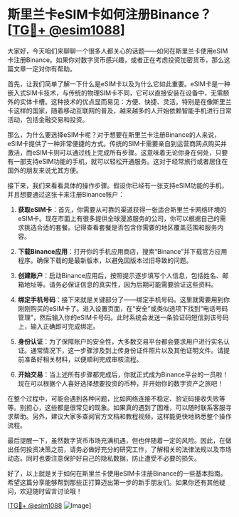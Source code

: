 # 斯里兰卡eSIM卡如何注册Binance？[[TG💪+ @esim1088](https://t.me/s/esim1088)]

大家好，今天咱们来聊聊一个很多人都关心的话题——如何在斯里兰卡使用eSIM卡注册Binance。如果你对数字货币感兴趣，或者正在考虑投资加密货币，那么这篇文章一定对你有帮助。

首先，让我们简单了解一下什么是eSIM卡以及为什么它如此重要。eSIM卡是一种嵌入式SIM卡技术，与传统的物理SIM卡不同，它可以直接安装在设备中，无需额外的实体卡槽。这种技术的优点显而易见：方便、快捷、灵活。特别是在像斯里兰卡这样的国家，随着移动互联网的普及，越来越多的人开始依赖智能手机进行日常活动，包括金融交易和投资。

那么，为什么要选择eSIM卡呢？对于想要在斯里兰卡注册Binance的人来说，eSIM卡提供了一种非常便捷的方式。传统的SIM卡需要亲自到运营商网点购买并激活，而eSIM卡则可以通过线上完成所有步骤。这意味着无论你身在何处，只要有一部支持eSIM功能的手机，就可以轻松开通服务。这对于经常旅行或者居住在国外的朋友来说尤其方便。

接下来，我们来看看具体的操作步骤。假设你已经有一张支持eSIM功能的手机，并且想要通过这张卡来注册Binance账户：

1. **获取eSIM卡**：首先，你需要从可靠的渠道获得一张适合斯里兰卡网络环境的eSIM卡。现在市面上有很多提供全球漫游服务的公司，你可以根据自己的需求挑选合适的套餐。记得查看套餐是否包含你需要的地区覆盖范围和服务内容。

2. **下载Binance应用**：打开你的手机应用商店，搜索“Binance”并下载官方应用程序。确保下载的是最新版本，以避免因版本过旧导致的问题。

3. **创建账户**：启动Binance应用后，按照提示逐步填写个人信息，包括姓名、邮箱地址等。请务必保证信息的真实性，因为后期可能需要验证这些资料。

4. **绑定手机号码**：接下来就是关键部分了——绑定手机号码。这里就需要用到你刚刚购买的eSIM卡了。进入设置页面，在“安全”或类似选项下找到“电话号码管理”，然后输入你的eSIM卡号码。此时系统会发送一条验证码短信到该号码上，输入正确即可完成绑定。

5. **身份认证**：为了保障账户的安全性，大多数交易平台都会要求用户进行实名认证。通常情况下，这一步骤涉及到上传身份证件照片以及其他证明文件。请提前准备好相关材料，以便顺利完成审核流程。

6. **开始交易**：当上述所有步骤都完成后，你就正式成为Binance平台的一员啦！现在可以根据个人喜好选择想要投资的币种，并开始你的数字资产之旅吧！

在整个过程中，可能会遇到各种问题，比如网络连接不稳定、验证码接收失败等等。别担心，这些都是很常见的现象。如果真的遇到了困难，可以随时联系客服寻求帮助。另外，建议大家多查阅官方文档和教程视频，这样能更快地熟悉整个操作流程。

最后提醒一下，虽然数字货币市场充满机遇，但也伴随着一定的风险。因此，在做出任何投资决策之前，请务必做好充分的研究工作，了解相关的法律法规以及市场动态。同时也要注意保护好自己的隐私数据，防止遭受不必要的损失。

好了，以上就是关于如何在斯里兰卡使用eSIM卡注册Binance的一些基本指南。希望这篇分享能够帮到那些正打算迈出第一步的新手朋友们。如果你还有其他疑问，欢迎随时留言讨论哦！

[[TG💪+ @esim1088](https://t.me/s/esim1088) ![Image](https://i.postimg.cc/4NQfJmqS/Snipaste-2025-05-13-00-14-12.png)]